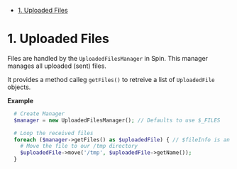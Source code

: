 <!-- MarkdownTOC -->

- [1. Uploaded Files](#1-uploaded-files)

<!-- /MarkdownTOC -->

# 1. Uploaded Files
Files are handled by the `UploadedFilesManager` in Spin. This manager manages all uploaded (sent) files.

It provides a method calleg `getFiles()` to retreive a list of `UploadedFile` objects.

**Example**
```php
  # Create Manager
  $manager = new UploadedFilesManager(); // Defaults to use $_FILES

  # Loop the received files
  foreach ($manager->getFiles() as $uploadedFile) { // $fileInfo is an instance of UploadedFile
    # Move the file to our /tmp directory
    $uploadedFile->move('/tmp', $uploadedFile->getName());
  }
```
